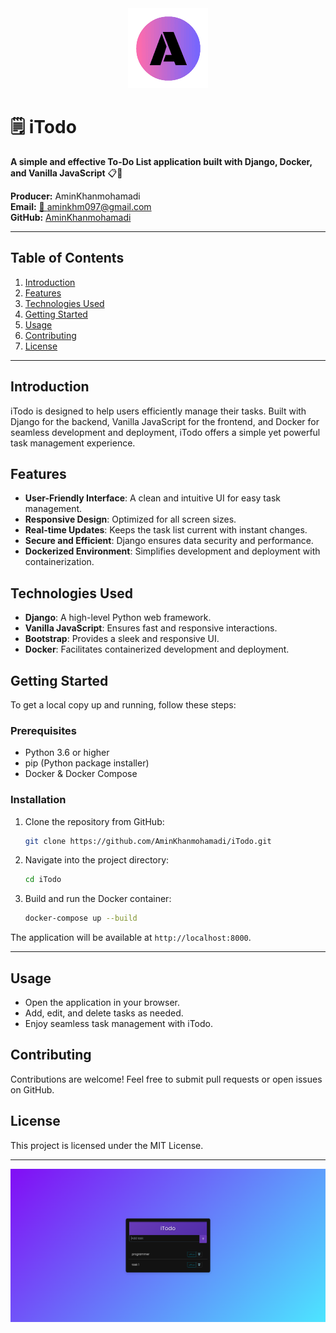 <div align='center'>
   <img src='./logo1.png' alt='logo' />
</div>


# 🗒️ iTodo

**A simple and effective To-Do List application built with Django, Docker, and Vanilla JavaScript** 📋🚀

**Producer:** AminKhanmohamadi  
**Email:** [📧 aminkhm097@gmail.com](mailto:aminkhm097@gmail.com)  
**GitHub:** [AminKhanmohamadi](https://github.com/AminKhanmohamadi/iTodo.git)

---

## Table of Contents

1. [Introduction](#introduction)
2. [Features](#features)
3. [Technologies Used](#technologies-used)
4. [Getting Started](#getting-started)
5. [Usage](#usage)
6. [Contributing](#contributing)
7. [License](#license)

---

## Introduction

iTodo is designed to help users efficiently manage their tasks. Built with Django for the backend, Vanilla JavaScript for the frontend, and Docker for seamless development and deployment, iTodo offers a simple yet powerful task management experience.

## Features

- **User-Friendly Interface**: A clean and intuitive UI for easy task management.
- **Responsive Design**: Optimized for all screen sizes.
- **Real-time Updates**: Keeps the task list current with instant changes.
- **Secure and Efficient**: Django ensures data security and performance.
- **Dockerized Environment**: Simplifies development and deployment with containerization.

## Technologies Used

- **Django**: A high-level Python web framework.
- **Vanilla JavaScript**: Ensures fast and responsive interactions.
- **Bootstrap**: Provides a sleek and responsive UI.
- **Docker**: Facilitates containerized development and deployment.

## Getting Started

To get a local copy up and running, follow these steps:

### Prerequisites

- Python 3.6 or higher
- pip (Python package installer)
- Docker & Docker Compose

### Installation

1. Clone the repository from GitHub:
   ```sh
   git clone https://github.com/AminKhanmohamadi/iTodo.git
   ```
2. Navigate into the project directory:
   ```sh
   cd iTodo
   ```
3. Build and run the Docker container:
   ```sh
   docker-compose up --build
   ```

The application will be available at `http://localhost:8000`.

---

## Usage

- Open the application in your browser.
- Add, edit, and delete tasks as needed.
- Enjoy seamless task management with iTodo.

## Contributing

Contributions are welcome! Feel free to submit pull requests or open issues on GitHub.

## License

This project is licensed under the MIT License.

---
<img src='./iTodo.png' />


